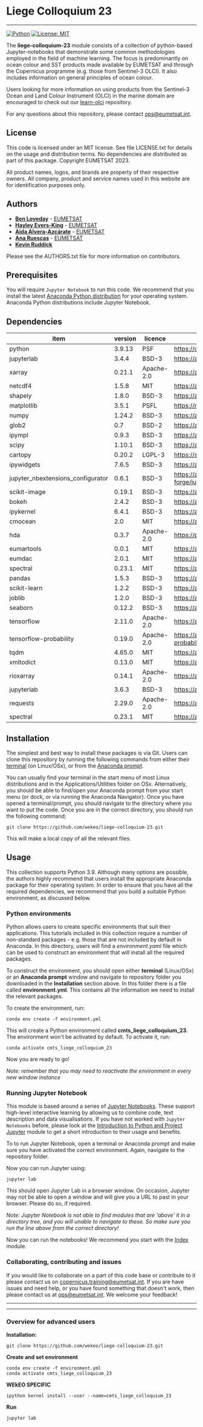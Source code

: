 # Liege Colloquium 23

<hr>

[![Python](https://img.shields.io/badge/python-anaconda-blue)](https://www.anaconda.com/products/distribution)
[![License: MIT](https://img.shields.io/badge/License-MIT-green.svg)](LICENSE.txt)

The **liege-colloquium-23** module consists of a collection of python-based Jupyter-notebooks 
that demonstrate some common methodologies employed in the field of machine learning. The focus is predominantly
on ocean colour and SST products made available by EUMETSAT and through the Copernicus programme (e.g. those from Sentinel-3 OLCI). It also 
includes information on general principles of ocean colour.

Users looking for more information on using products from the Sentinel-3 Ocean and Land Colour Instrument (OLCI) 
in the marine domain are encouraged to check out our [learn-olci](https://gitlab.eumetsat.int/eumetlab/oceans/ocean-training/sensors/learn-olci) repository.

For any questions about this repository, please contact ops@eumetsat.int.

## License
 
This code is licensed under an MIT license. See file LICENSE.txt for details on 
the usage and distribution terms. No dependencies are distributed as part of this 
package. Copyright EUMETSAT 2023.

All product names, logos, and brands are property of their respective owners. 
All company, product and service names used in this website are for identification 
purposes only.

## Authors

* [**Ben Loveday**](mailto://ops@eumetsat.int) - [EUMETSAT](http://www.eumetsat.int)
* [**Hayley Evers-King**](mailto://ops@eumetsat.int) - [EUMETSAT](http://www.eumetsat.int)
* [**Aida Alvera-Azcárate**](mailto://ops@eumetsat.int) - [EUMETSAT](http://www.eumetsat.int)
* [**Ana Ruescas**](mailto://ops@eumetsat.int) - [EUMETSAT](http://www.eumetsat.int)
* [**Kevin Ruddick**](mailto://ops@eumetsat.int)

Please see the AUTHORS.txt file for more information on contributors.

## Prerequisites

You will require `Jupyter Notebook` to run this code. We recommend that you install 
the latest [Anaconda Python distribution](https://www.anaconda.com/) for your 
operating system. Anaconda Python distributions include Jupyter Notebook.

## Dependencies

|item|version|licence|package info|
|---|---|---|---|
|python|3.9.13|PSF|https://docs.python.org/3/license.html|
|jupyterlab|3.4.4|BSD-3|https://anaconda.org/conda-forge/jupyterlab|
|xarray|0.21.1|Apache-2.0|https://anaconda.org/conda-forge/xarray|
|netcdf4|1.5.8|MIT|https://anaconda.org/conda-forge/netcdf4|
|shapely|1.8.0|BSD-3|https://anaconda.org/conda-forge/shapely|
|matplotlib|3.5.1|PSFL|https://matplotlib.org/stable/users/project/license.html|
|numpy|1.24.2|BSD-3|https://anaconda.org/conda-forge/numpy|
|glob2|0.7|BSD-2|https://anaconda.org/conda-forge/glob2|
|ipympl|0.9.3|BSD-3|https://anaconda.org/conda-forge/ipympl|
|scipy|1.10.1|BSD-3|https://anaconda.org/conda-forge/scipy|
|cartopy|0.20.2|LGPL-3|https://scitools.org.uk/cartopy/docs/latest/copyright.html|
|ipywidgets|7.6.5|BSD-3|https://anaconda.org/conda-forge/ipywidgets|
|jupyter_nbextensions_configurator|0.6.1|BSD-3|https://anaconda.org/conda-forge/jupyter_nbextensions_configurator|
|scikit-image|0.19.1|BSD-3|https://anaconda.org/conda-forge/scikit-image|
|bokeh|2.4.2|BSD-3|https://anaconda.org/conda-forge/bokeh|
|ipykernel|6.4.1|BSD-3|https://anaconda.org/conda-forge/ipykernel|
|cmocean|2.0|MIT|https://anaconda.org/conda-forge/cmocean|
|hda|0.3.7|Apache-2.0|https://pypi.org/project/hda/|
|eumartools|0.0.1|MIT|https://anaconda.org/cmts/eumartools|
|eumdac|2.0.1|MIT|https://anaconda.org/eumetsat/eumdac|
|spectral|0.23.1|MIT|https://anaconda.org/conda-forge/spectral|
|pandas|1.5.3|BSD-3|https://anaconda.org/conda-forge/pandas|
|scikit-learn|1.2.2|BSD-3|https://anaconda.org/conda-forge/scikit-learn|
|joblib|1.2.0|BSD-3|https://anaconda.org/conda-forge/joblib|
|seaborn|0.12.2|BSD-3|https://anaconda.org/conda-forge/seaborn|
|tensorflow|2.11.0|Apache-2.0|https://anaconda.org/conda-forge/tensorflow|
|tensorflow-probability|0.19.0|Apache-2.0|https://anaconda.org/conda-forge/tensorflow-probability|
|tqdm|4.65.0|MIT|https://anaconda.org/conda-forge/tqdm|
|xmltodict|0.13.0|MIT|https://anaconda.org/conda-forge/xmltodict|
|rioxarray|0.14.1|Apache-2.0|https://anaconda.org/conda-forge/rioxarray|
|jupyterlab|3.6.3|BSD-3|https://anaconda.org/conda-forge/jupyterlab|
|requests|2.29.0|Apache-2.0|https://anaconda.org/conda-forge/requests|
|spectral|0.23.1|MIT|https://anaconda.org/conda-forge/spectral|

## Installation

The simplest and best way to install these packages is via Git. Users can clone this 
repository by running the following commands from either their [terminal](https://tinyurl.com/2s44595a) 
(on Linux/OSx), or from the [Anaconda prompt](https://docs.anaconda.com/anaconda/user-guide/getting-started/). 

You can usually find your terminal in the start menu of most Linux distributions 
and in the Applications/Utilities folder  on OSx. Alternatively, you should be 
able to find/open your Anaconda prompt from your start menu (or dock, or via running 
the Anaconda Navigator). Once you have opened a terminal/prompt, you should navigate 
to the directory where you want to put the code. Once you are in the correct directory, 
you should run the following command;

`git clone https://github.com/wekeo/liege-colloquium-23.git`

This will make a local copy of all the relevant files.

## Usage

This collection supports Python 3.9. Although many options are possible, the 
authors highly recommend that users install the appropriate Anaconda package 
for their operating system. In order to ensure that you have all the required 
dependencies, we recommend that you build a suitable Python environment, as 
discussed below.

### Python environments

Python allows users to create specific environments that suit their applications. 
This tutorials included in this collection require a number of non-standard 
packages - e.g. those that are not included by default in Anaconda. In this 
directory, users will find a *environment.yaml* file which can be used to 
construct an environment that will install all the required packages.

To construct the environment, you should open either **terminal** (Linux/OSx) 
or an **Anaconda prompt** window and navigate to repository folder you downloaded 
in the **Installation** section above. In this folder there is a file called 
**environment.yml**. This contains all the information we need to install the relevant 
packages.

To create the environment, run:

`conda env create -f environment.yml`

This will create a Python environment called **cmts_liege_colloquium_23**. The environment 
won't be activated by default. To activate it, run:

`conda activate cmts_liege_colloquium_23`

Now you are ready to go!

*Note: remember that you may need to reactivate the environment in every 
new window instance*

### Running Jupyter Notebook

This module is based around a series of [Jupyter Notebooks](https://jupyter.org/). These support high-level interactive learning by allowing us to combine code, text description and data visualisations. If you have not worked with `Jupyter Notebooks` 
before, please look at the [Introduction to Python and Project Jupyter](./working-with-python/Intro_to_Python_and_Jupyter.ipynb) module to get a short introduction to their usage and benefits.

To to run Jupyter Notebook, open a terminal or Anaconda prompt and make sure you have activated 
the correct environment. Again, navigate to the repository folder.

Now you can run Jupyter using:

`jupyter lab`

This should open Jupyter Lab in a browser window. On occasion, Jupyter may not
be able to open a window and will give you a URL to past in your browser. Please do
so, if required.

*Note: Jupyter Notebook is not able to find modules that are 'above' it in a directory 
tree, and you will unable to navigate to these. So make sure you run the line above 
from the correct directory!*

Now you can run the notebooks! We recommend you start with the [Index](./Index.ipynb) module.

### Collaborating, contributing and issues

If you would like to collaborate on a part of this code base or contribute to it 
please contact us on copernicus.training@eumetsat.int. If you are have issues and 
need help, or you have found something that doesn't work, then please contact us 
at ops@eumetsat.int. We welcome your feedback!

<hr>
<hr>

### Overview for advanced users

**Installation:**

`git clone https://github.com/wekeo/liege-colloquium-23.git`

**Create and set environment**

`conda env create -f environment.yml` \
`conda activate cmts_liege_colloquium_23`

**WEkEO SPECIFIC**

`ipython kernel install --user --name=cmts_liege_colloquium_23`

**Run**

`jupyter lab`

